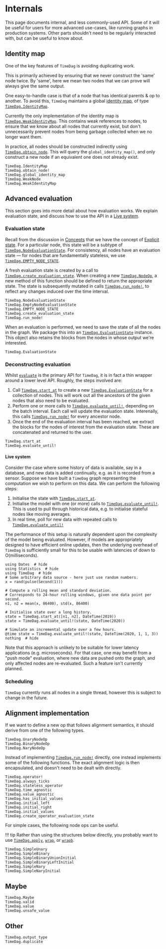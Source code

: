 # Internals

This page documents internal, and less commonly-used API.
Some of it will be useful for users for more advanced use-cases, like running graphs in production systems.
Other parts shouldn't need to be regularly interacted with, but can be useful to know about.

## Identity map

One of the key features of `TimeDag` is avoiding duplicating work.

This is primarily achieved by ensuring that we never construct the 'same' node twice.
By 'same', here we mean two nodes that we can prove will always give the same output.

One easy-to-handle case is that of a node that has identical parents & op to another.
To avoid this, `TimeDag` maintains a global [identity map](https://en.wikipedia.org/wiki/Identity_map_pattern), of type [`TimeDag.IdentityMap`](@ref).

Currently the only implementation of the identity map is [`TimeDag.WeakIdentityMap`](@ref).
This contains weak references to nodes, to ensure that we know about all nodes that currently exist, but don't unnecessarily prevent nodes from being garbage collected when we no longer want them.

In practice, all nodes should be constructed indirectly using [`TimeDag.obtain_node`](@ref). 
This will query the `global_identity_map()`, and only construct a new node if an equivalent one does not already exist.

```@docs
TimeDag.IdentityMap
TimeDag.obtain_node!
TimeDag.global_identity_map
TimeDag.WeakNode
TimeDag.WeakIdentityMap
```

## Advanced evaluation

This section goes into more detail about how evaluation works. 
We explain evaluation state, and discuss how to use the API in a [Live system](@ref).

### Evaluation state

Recall from the discussion in [Concepts](@ref) that we have the concept of [Explicit state](@ref).
For a particular node, this state will be a subtype of [`TimeDag.NodeEvaluationState`](@ref).
For consistency, all nodes have an evaluation state — for nodes that are fundamentally stateless, we use [`TimeDag.EMPTY_NODE_STATE`](@ref).

A fresh evaluation state is created by a call to [`TimeDag.create_evaluation_state`](@ref).
When creating a new [`TimeDag.NodeOp`](@ref), a new method of this function should be defined to return the appropriate state.
The state is subsequently mutated in calls [`TimeDag.run_node!`](@ref), to reflect any changes induced over the time interval.

```@docs
TimeDag.NodeEvaluationState
TimeDag.EmptyNodeEvaluationState
TimeDag.EMPTY_NODE_STATE
TimeDag.create_evaluation_state
TimeDag.run_node!
```

When an evaluation is performed, we need to save the state of all the nodes in the graph.
We package this into an [`TimeDag.EvaluationState`](@ref) instance.
This object also retains the blocks from the nodes in whose output we're interested.

```@docs
TimeDag.EvaluationState
```

### Deconstructing evaluation

Whilst [`evaluate`](@ref) is the primary API for `TimeDag`, it is in fact a thin wrapper around a lower level API.
Roughly, the steps involved are:
1. Call [`TimeDag.start_at`](@ref) to create a new [`TimeDag.EvaluationState`](@ref) for a collection of nodes.
    This will work out all the ancestors of the given nodes that also need to be evaluated.
1. Perform one or more calls to [`TimeDag.evaluate_until!`](@ref), depending on the batch interval.
    Each call will update the evaluation state.
    Interenally, this calls [`TimeDag.run_node!`](@ref) for every ancestor node.
1. Once the end of the evaluation interval has been reached, we extract the blocks for the nodes of interest from the evaluation state.
    These are concatenated and returned to the user.

```@docs
TimeDag.start_at
TimeDag.evaluate_until!
```

#### Live system
Consider the case where some history of data is available, say in a database, and new data is added continually, e.g. as it is recorded from a sensor.
Suppose we have built a `TimeDag` graph representing the computation we wish to perform on this data.
We can perform the following steps:
1. Initialise the state with [`TimeDag.start_at`](@ref).
1. Initialise the model with one (or more) calls to [`TimeDag.evaluate_until!`](@ref).
    This is used to pull through historical data, e.g. to initialise stateful nodes like moving averages.
1. In real time, poll for new data with repeated calls to [`TimeDag.evaluate_until!`](@ref)

The performance of this setup is naturally dependent upon the complexity of the model being evaluated.
However, if models are appropriately designed to have efficient online updates, then the underlying overhead of `TimeDag` is sufficiently small for this to be usable with latencies of down to O(milliseconds).

```@example
using Dates  # hide
using Statistics  # hide
using TimeDag  # hide
# Some arbitrary data source - here just use random numbers.
x = rand(pulse(Second(1)))

# Compute a rolling mean and standard deviation.
# Corresponds to 24-hour rolling windows, given one data point per second.
n1, n2 = mean(x, 86400), std(x, 86400)

# Initialise state over a long history.
state = TimeDag.start_at([n1, n2], DateTime(2019))
state = TimeDag.evaluate_until!(state, DateTime(2020))

# Simulate an incremental update over a few hours.
@time state = TimeDag.evaluate_until!(state, DateTime(2020, 1, 1, 3))
nothing  # hide
```

Note that this approach is unlikely to be suitable for lower latency applications (e.g. microseconds).
For that case, one may benefit from a "push mode" evaluation, where new data are pushed onto the graph, and only affected nodes are re-evaluated.
Such a feature isn't currently planned.

### Scheduling

`TimeDag` currently runs all nodes in a single thread, however this is subject to change in the future.

## Alignment implementation

If we want to define a new op that follows alignment semantics, it should derive from one of the following types.

```@docs
TimeDag.UnaryNodeOp
TimeDag.BinaryNodeOp
TimeDag.NaryNodeOp
```

Instead of implementing [`TimeDag.run_node!`](@ref) directly, one instead implements some of the following functions.
The exact alignment logic is then encapsulated, and doesn't need to be dealt with directly.

```@docs
TimeDag.operator!
TimeDag.always_ticks
TimeDag.stateless_operator
TimeDag.time_agnostic
TimeDag.value_agnostic
TimeDag.has_initial_values
TimeDag.initial_left
TimeDag.initial_right
TimeDag.initial_values
TimeDag.create_operator_evaluation_state
```

For simple cases, the following node ops can be useful.

!!! tip
    Rather than using the structures below directly, you probably want to use [`TimeDag.apply`](@ref), [`wrap`](@ref), or [`wrapb`](@ref).

```@docs
TimeDag.SimpleUnary
TimeDag.SimpleBinary
TimeDag.SimpleBinaryUnionInitial
TimeDag.SimpleBinaryLeftInitial
TimeDag.SimpleNary
TimeDag.SimpleNaryInitial
```

## Maybe

```@docs
TimeDag.Maybe
TimeDag.valid
TimeDag.value
TimeDag.unsafe_value
```

## Other

```@docs
TimeDag.output_type
TimeDag.duplicate
```
